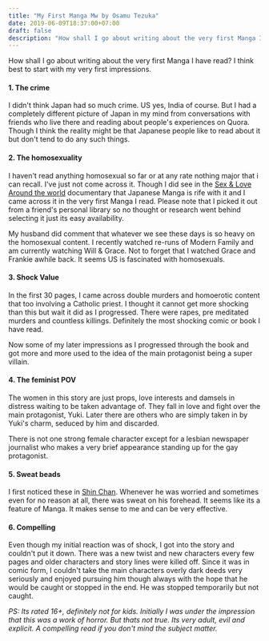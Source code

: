 ```yaml
---
title: "My First Manga Mw by Osamu Tezuka"
date: 2019-06-09T18:37:00+07:00
draft: false
description: "How shall I go about writing about the very first Manga I have read? I think best to start with my very first impressions."
---
```


How shall I go about writing about the very first Manga I have read? I think best to start with my very first impressions.

#### 1. The crime

I didn't think Japan had so much crime. US yes, India of course. But I had a completely different picture of Japan in my mind from conversations with friends who live there and reading about people's experiences on Quora. Though I think the reality might be that Japanese people like to read about it but don't tend to do any such things. 

#### 2. The homosexuality 

I haven't read anything homosexual so far or at any rate nothing major that i can recall. I've just not come across it. Though I did see in the [Sex & Love Around the world](https://www.imdb.com/title/tt8205180/) documentary that Japanese Manga is rife with it and I came across it in the very first Manga I read. Please note that I picked it out from a friend's personal library so no thought or research went behind selecting it just its easy availability. 

My husband did comment that whatever we see these days is so heavy on the homosexual content. I recently watched re-runs of Modern Family and am currently watching Will & Grace. Not to forget that I watched Grace and Frankie awhile back. It seems US is fascinated with homosexuals. 

#### 3. Shock Value

In the first 30 pages, I came across double murders and homoerotic content that too involving a Catholic priest. I thought it cannot get more shocking than this but wait it did as I progressed. There were rapes, pre meditated murders and countless killings. Definitely the most shocking comic or book I have read. 

Now some of my later impressions as I progressed through the book and got more and more used to the idea of the main protagonist being a super villain. 

#### 4. The feminist POV

The women in this story are just props, love interests and damsels in distress waiting to be taken advantage of. They fall in love and fight over the main protagonist, Yuki. Later there are others who are simply taken in by Yuki's charm, seduced by him and discarded. 

There is not one strong female character except for a lesbian newspaper journalist who makes a very brief appearance standing up for the gay protagonist. 

#### 5. Sweat beads

I first noticed these in [Shin Chan](https://www.imdb.com/title/tt0245612/). Whenever he was worried and sometimes even for no reason at all, there was sweat on his forehead. It seems like its a feature of Manga. It makes sense to me and can be very effective.

#### 6. Compelling 

Even though my initial reaction was of shock, I got into the story and couldn't put it down. There was a new twist and new characters every few pages and older characters and story lines were killed off. Since it was in comic form, I couldn't take the main characters overly dark deeds very seriously and enjoyed pursuing him though always with the hope that he would be caught or stopped in the end. He was stopped temporarily but not caught.  

_PS: Its rated 16+, definitely not for kids. Initially I was under the impression that this was a work of horror. But thats not true. Its very adult, evil and explicit. A compelling read if you don't mind the subject matter._